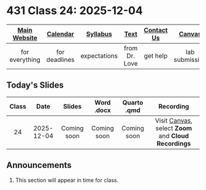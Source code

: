 # 431 Class 24: 2025-12-04

[Main Website](https://thomaselove.github.io/431-2025/) | [Calendar](https://thomaselove.github.io/431-2025/calendar.html) | [Syllabus](https://thomaselove.github.io/431-syllabus-2025/) | [Text](https://thomaselove.github.io/431-book/) | [Contact Us](https://thomaselove.github.io/431-2025/contact.html) | [Canvas](https://canvas.case.edu) | [Data and Code](https://github.com/THOMASELOVE/431-data)
:-----------: | :--------------: | :----------: | :---------: | :-------------: | :-----------: | :------------:
for everything | for deadlines | expectations | from Dr. Love | get help | lab submission | for downloads

## Today's Slides

Class | Date | Slides | Word .docx | Quarto .qmd | Recording
:---: | :--------: | :------: | :------: | :------: | :-------------:
24 | 2025-12-04 | Coming soon | Coming soon | Coming soon | Visit [Canvas](https://canvas.case.edu/), select **Zoom** and **Cloud Recordings**

<!-- 

24 | 2025-12-04 | **[Slides 24](https://thomaselove.github.io/431-slides-2025/class24.html)** | **[Word 24](https://thomaselove.github.io/431-slides-2025/class24w.docx)** | **[Code 24](https://github.com/THOMASELOVE/431-slides-2025/blob/main/class24.qmd)** | Visit [Canvas](https://canvas.case.edu/), select **Zoom** and **Cloud Recordings**

-->

## Announcements

1. This section will appear in time for class. 
